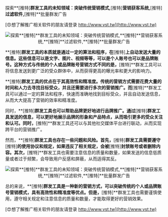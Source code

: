探索**[推特]**群发工具的未知领域：突破传统营销模式,**[推特]**营销获客系统,**[推特]**过滤软件,**[推特]**批量群发广告

[😍想了解推广相关软件的朋友请登录 http://www.vst.tw](http://www.vst.tw)

 <center><img src="https://vst.tw/MP4/tuiguang/png/0.png" alt="探索**[推特]**群发工具的未知领域：突破传统营销模式,**[推特]**营销获客系统,**[推特]**过滤软件,**[推特]**批量群发广告"></center>

**[推特]**群发工具的本质就是通过一定的算法和程序，在**[推特]**上自动发送大量的信息。这些信息可以是文字、图片、视频等等，可以是个人账号也可以是品牌账号。这种方式与传统的个人或品牌账号营销方式不同的是，**[推特]**群发工具可以将信息发送到更广泛的受众群体中，从而获得更高的曝光率和更大的影响力。

**[推特]**群发工具的优点在于其高效性和精准度。传统的营销方式需要花费大量的时间和人力去寻找目标受众，并且还需要进行多次的营销推广。而**[推特]**群发工具可以通过一定的算法和程序，快速而准确地找到目标受众，并且自动发送信息，从而大大提高了营销的效率和精准度。

同时，**[推特]**群发工具也可以帮助品牌更好地进行品牌推广。通过**[推特]**群发工具发送的信息，可以更好地展示品牌的形象和产品特点，从而吸引更多的受众关注和认可。同时，**[推特]**群发工具还可以与其他社交媒体平台进行联动，从而实现跨平台的营销推广。

然而，**[推特]**群发工具也存在一些问题和风险。首先，**[推特]**群发工具需要遵守**[推特]**的使用协议和规定，如果违反了相关规定，会被**[推特]**封禁账号或者删除内容。其次，**[推特]**群发工具也需要注意信息的质量和数量，如果发送的信息低质量或者过于频繁，会导致用户反感和屏蔽，从而适得其反。

 <center><img src="https://vst.tw/MP4/tuiguang/png/8.png" alt="探索**[推特]**群发工具的未知领域：突破传统营销模式,**[推特]**营销获客系统,**[推特]**过滤软件,**[推特]**批量群发广告"></center>

总的来说，**[推特]**群发工具是一种新的营销方式，可以突破传统的个人或品牌账号营销模式，具有高效性和精准度等优点。但是，**[推特]**群发工具也需要谨慎使用，遵守相关规定和注意信息的质量和数量，才能取得更好的营销效果。

[😍想了解推广相关软件的朋友请登录 http://www.vst.tw](http://www.vst.tw)



